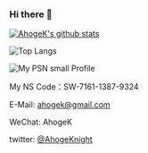 ### Hi there 👋

<!--
**AhogeK/Ahogek** is a ✨ _special_ ✨ repository because its `README.md` (this file) appears on your GitHub profile.

Here are some ideas to get you started:

- 🔭 I’m currently working on ...
- 🌱 I’m currently learning ...
- 👯 I’m looking to collaborate on ...
- 🤔 I’m looking for help with ...
- 💬 Ask me about ...
- 📫 How to reach me: ...
- 😄 Pronouns: ...
- ⚡ Fun fact: ...
-->

[![AhogeK's github stats](https://github-readme-stats.vercel.app/api?username=AhogeK&show_icons=true&theme=radical)](https://github-readme-stats.vercel.app/api?username=AhogeK&show_icons=true&theme=radical) 

![Top Langs](https://github-readme-stats.vercel.app/api/top-langs/?username=AhogeK&layout=compact&theme=radical)

<!-- [![ReadMe Card](https://github-readme-stats.vercel.app/api/pin/?username=AhogeK&repo=mimall-web&theme=radical)](https://github.com/AhogeK/mimall-web) -->

![My PSN small Profile](https://card.psnprofiles.com/1/AhogeK.png)

My NS Code：SW-7161-1387-9324

E-Mail: ahogek@gmail.com

WeChat: AhogeK

twitter: [@AhogeKnight](https://twitter.com/AhogeKnight)
<!-- ![My PSN Profile](https://card.psnprofiles.com/2/AhogeK.png) -->
